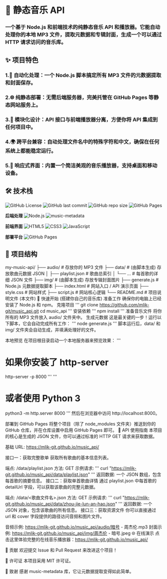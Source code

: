 # 🎵 静态音乐 API
### 一个基于 Node.js 和前端技术的纯静态音乐 API 和播放器。它能自动处理你的本地 MP3 文件，提取元数据和专辑封面，生成一个可以通过 HTTP 请求访问的音乐库。

## ✨ 项目特色
### 1.🤖 自动化处理：一个 Node.js 脚本搞定所有 MP3 文件的元数据提取和封面保存。
### 2.🌐 纯静态部署：无需后端服务器，完美托管在 GitHub Pages 等静态网站服务上。
### 3.🧩 模块化设计：API 接口与前端播放器分离，方便你将 API 集成到任何项目中。
### 4.🌍 跨平台兼容：自动处理文件名中的特殊字符和中文，确保在任何系统上都能稳定运行。
### 5.📱 响应式界面：内置一个简洁美观的音乐播放器，支持桌面和移动设备。
## 🛠️ 技术栈
![GitHub License](https://img.shields.io/github/license/你的用户名/你的仓库名)
![GitHub last commit](https://img.shields.io/github/last-commit/你的用户名/你的仓库名)
![GitHub repo size](https://img.shields.io/github/repo-size/你的用户名/你的仓库名)
![GitHub Pages](https://img.shields.io/badge/Deployed%20on-GitHub%20Pages-success)

**后端处理**
![Node.js](https://img.shields.io/badge/Node.js-43853D?logo=nodedotjs&logoColor=white)
![music-metadata](https://img.shields.io/badge/music--metadata-8.6.0-FF6B6B)

**前端界面**
![HTML5](https://img.shields.io/badge/HTML5-E34F26?logo=html5&logoColor=white)
![CSS3](https://img.shields.io/badge/CSS3-1572B6?logo=css3&logoColor=white)
![JavaScript](https://img.shields.io/badge/JavaScript-F7DF1E?logo=javascript&logoColor=black)

**部署平台**
![GitHub Pages](https://img.shields.io/badge/GitHub%20Pages-000000?logo=github)
## 📁 项目结构
my-music-api/
├── audio/                  # 存放你的 MP3 文件
├── data/                   # (由脚本生成) 存放歌曲元数据 JSON
│   ├── playlist.json       # 歌曲总索引
│   └── ...                 # 每首歌的详细 JSON 文件
├── img/                    # (由脚本生成) 存放专辑封面图片
├── generate.js             # Node.js 元数据提取脚本
├── index.html              # 网站入口 / API 演示页面
├── style.css               # 网站样式
├── script.js               # 网站核心逻辑
└── README.md               # 项目说明文件 (本文件)
🚀 快速开始 (搭建你自己的音乐库)
准备工作
确保你的电脑上已经安装了 Node.js 和 npm。
克隆项目
'''
git clone https://github.com/mlik-git/music_api.git
cd music_api
'''
安装依赖
'''
npm install
'''
准备音乐文件
将你所有的 MP3 文件放入 audio/ 文件夹中。
生成元数据
这是最关键的一步！运行以下脚本，它会自动完成所有工作：
'''
node generate.js
'''
脚本运行后，data/ 和 img/ 文件夹会自动生成，并填满处理好的文件。

本地预览
在项目根目录启动一个本地服务器来预览效果：
'''
# 如果你安装了 http-server
http-server -p 8000
'''
'''
# 或者使用 Python 3
python3 -m http.server 8000
'''
然后在浏览器中访问 http://localhost:8000。

部署到 GitHub Pages
将整个项目（除了 node_modules 文件夹）推送到你的 GitHub 仓库，并在仓库设置中启用 GitHub Pages 即可。
📖 API 使用指南
本项目的核心是生成的 JSON 文件，你可以通过标准的 HTTP GET 请求来获取数据。

基础 URL: https://mlik-git.github.io/music_api/

接口一：获取完整歌单
获取所有歌曲的基本信息列表。

端点: /data/playlist.json
方法: GET
示例请求:
'''
curl "https://mlik-git.github.io/music_api/data/playlist.json"
'''
返回数据: 一个 JSON 数组，包含每首歌的摘要信息。
接口二：获取单首歌曲详情
通过 playlist.json 中每首歌的 detailUrl 字段，可以获取该歌曲的完整元数据。

端点: /data/<歌曲文件名>.json
方法: GET
示例请求:
'''
curl "https://mlik-git.github.io/music_api/data/zhou-jie-lun-an-hao.json"
'''
返回数据: 一个 JSON 对象，包含该歌曲的所有信息。
接口三：获取资源文件
你可以直接通过 url 和 cover 字段提供的路径访问音频和图片文件。

音频示例:
https://mlik-git.github.io/music_api/audio/暗号 - 周杰伦.mp3
封面示例:
https://mlik-git.github.io/music_api/img/周杰伦 - 暗号.jpeg
🌐 在线演示
点击这里体验完整的在线音乐播放器：https://mlik-git.github.io/music_api/

🤝 贡献
欢迎提交 Issue 和 Pull Request 来改进这个项目！

📄 许可证
本项目采用 MIT 许可证。

🙏 致谢
感谢 music-metadata 库，它让元数据提取变得如此简单。
